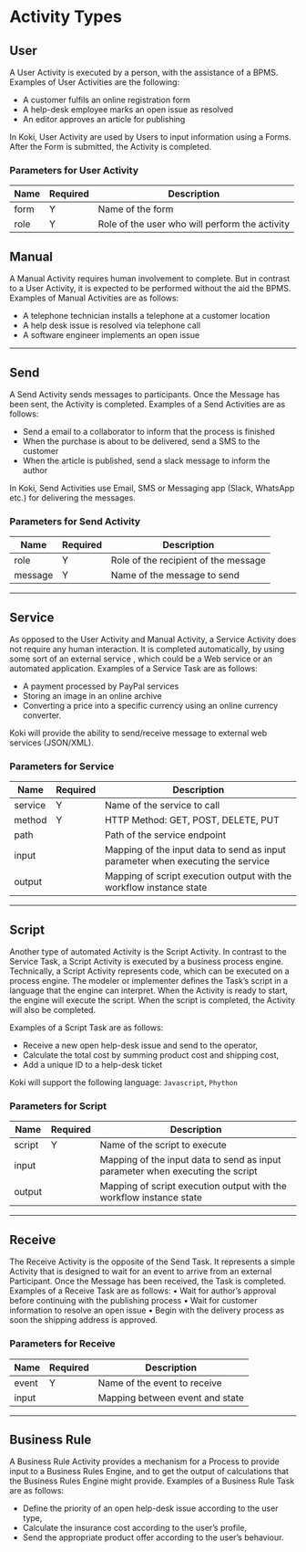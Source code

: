 # Activity Types

## User

A User Activity is executed by a person, with the assistance of a BPMS.
Examples of User Activities are the following:

- A customer fulfils an online registration form
- A help-desk employee marks an open issue as resolved
- An editor approves an article for publishing

In Koki, User Activity are used by Users to input information using a Forms. After the Form is submitted, the Activity
is completed.

### Parameters for User Activity

| Name | Required | Description                                    |
|------|----------|------------------------------------------------|
| form | Y        | Name of the form                               |
| role | Y        | Role of the user who will perform the activity |

## Manual

A Manual Activity requires human involvement to complete. But in contrast to a User Activity, it is expected to be
performed without the aid the BPMS.
Examples of Manual Activities are as follows:

- A telephone technician installs a telephone at a customer location
- A help desk issue is resolved via telephone call
- A software engineer implements an open issue

-----

## Send

A Send Activity sends messages to participants. Once the Message has been sent, the Activity is completed.
Examples of a Send Activities are as follows:

- Send a email to a collaborator to inform that the process is finished
- When the purchase is about to be delivered, send a SMS to the customer
- When the article is published, send a slack message to inform the author

In Koki, Send Activities use Email, SMS or Messaging app (Slack, WhatsApp etc.) for delivering the messages.

### Parameters for Send Activity

| Name    | Required | Description                          |
|---------|----------|--------------------------------------|
| role    | Y        | Role of the recipient of the message |
| message | Y        | Name of the message to send          |

-----

## Service

As opposed to the User Activity and Manual Activity, a Service Activity does not require any human interaction.
It is completed automatically, by using some sort of an external service , which could be a Web service or
an automated application.
Examples of a Service Task are as follows:

- A payment processed by PayPal services
- Storing an image in an online archive
- Converting a price into a specific currency using an online currency converter.

Koki will provide the ability to send/receive message to external web services (JSON/XML).

### Parameters for Service

| Name    | Required | Description                                                                     |
|---------|----------|---------------------------------------------------------------------------------|
| service | Y        | Name of the service to call                                                     |
| method  | Y        | HTTP Method: GET, POST, DELETE, PUT                                             |
| path    |          | Path of the service endpoint                                                    |
| input   |          | Mapping of the input data to send as input parameter when executing the service |
| output  |          | Mapping of script execution output with the workflow instance state             |

-----

## Script

Another type of automated Activity is the Script Activity.
In contrast to the Service Task, a Script Activity is executed by a business process engine.
Technically, a Script Activity represents code, which can be executed on a process engine.
The modeler or implementer defines the Task’s script in a language that the engine can interpret.
When the Activity is ready to start, the engine will execute the script. When the script is
completed, the Activity will also be completed.

Examples of a Script Task are as follows:

- Receive a new open help-desk issue and send to the operator,
- Calculate the total cost by summing product cost and shipping cost,
- Add a unique ID to a help-desk ticket

Koki will support the following language: `Javascript`, `Phython`

### Parameters for Script

| Name   | Required | Description                                                                    |
|--------|----------|--------------------------------------------------------------------------------|
| script | Y        | Name of the script to execute                                                  |
| input  |          | Mapping of the input data to send as input parameter when executing the script |
| output |          | Mapping of script execution output with the workflow instance state            |

-----

## Receive

The Receive Activity is the opposite of the Send Task.
It represents a simple Activity that is designed to wait for an event to arrive from an external Participant.
Once the Message has been received, the Task is completed.
Examples of a Receive Task are as follows:
• Wait for author’s approval before continuing with the publishing process
• Wait for customer information to resolve an open issue
• Begin with the delivery process as soon the shipping address is approved.

### Parameters for Receive

| Name  | Required | Description                     |
|-------|----------|---------------------------------|
| event | Y        | Name of the event to receive    |
| input |          | Mapping between event and state |

-----

## Business Rule

A Business Rule Activity provides a mechanism for a Process to provide input to a Business Rules Engine,
and to get the output of calculations that the Business Rules Engine might provide.
Examples of a Business Rule Task are as follows:

- Define the priority of an open help-desk issue according to the user type,
- Calculate the insurance cost according to the user’s profile,
- Send the appropriate product offer according to the user’s behaviour.
